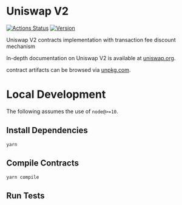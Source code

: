 # Uniswap V2

[![Actions Status](https://github.com/aliberkhsl/uniswap-v2-core/workflows/CI/badge.svg)](https://github.com/aliberkhsl/uniswap-v2-core/actions)
[![Version](https://img.shields.io/npm/v/@uniswap/v2-core)](https://www.npmjs.com/package/@uniswap/v2-core)

Uniswap V2 contracts implementation with transaction fee discount mechanism

In-depth documentation on Uniswap V2 is available at [uniswap.org](https://uniswap.org/docs).

 contract artifacts can be browsed via [unpkg.com](https://unpkg.com/browse/@uniswap/v2-core@latest/).

# Local Development

The following assumes the use of `node@>=10`.

## Install Dependencies

`yarn`

## Compile Contracts

`yarn compile`

## Run Tests

